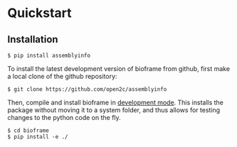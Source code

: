 # Quickstart

## Installation

```
$ pip install assemblyinfo
```

To install the latest development version of bioframe from github, first make a local clone of the github repository:

```
$ git clone https://github.com/open2c/assemblyinfo
```

Then, compile and install bioframe in [development mode](https://setuptools.readthedocs.io/en/latest/setuptools.html#development-mode). This installs the package without moving it to a system folder, and thus allows for testing changes to the python code on the fly.

```
$ cd bioframe
$ pip install -e ./
```
